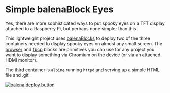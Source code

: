# Simple balenaBlock Eyes

Yes, there are more sophisticated ways to put spooky eyes on a TFT display attached to a Raspberry Pi, but perhaps none simpler than this.

This lightweight project uses [balenaBlocks](https://github.com/balenablocks/) to deploy two of the three containers needed to display spooky eyes on almost any small screen. The [browser](https://github.com/balenablocks/browser) and [fbcp](https://github.com/balenablocks/fbcp) blocks are primitives you can use for any project you want to display something via Chromium on the device (or via an attached HDMI monitor).

The third container is `alpine` running `httpd` and serving up a simple HTML file and .gif.

[![balena deploy button](https://www.balena.io/deploy.png)](https://dashboard.balena-cloud.com/deploy)
